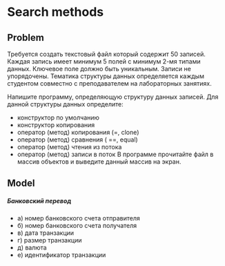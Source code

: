 # Search methods
## Problem
Требуется создать текстовый файл который содержит 50 записей.
Каждая запись имеет минимум 5 полей с минимум 2-мя типами данных.
Ключевое поле должно быть уникальным. Записи не упорядочены.
Тематика структуры данных определяется каждым студентом совместно с преподавателем на лабораторных занятиях.

Напишите программу, определяющую структуру данных записей. Для данной структуры данных определите:
- конструктор по умолчанию
- конструктор копирования
- оператор (метод) копирования (=, clone)
- оператор (метод) сравнения ( ==, equal)
- оператор (метод) чтения из потока
- оператор (метод) записи в поток
В программе прочитайте файл в массив объектов и выведите данный массив на экран.

## Model
##### Банковский перевод
- а) номер банковского счета отправителя
- б) номер банковского счета получателя
- в) дата транзакции
- г) размер транзакции
- д) валюта
- е) идентификатор транзакции
